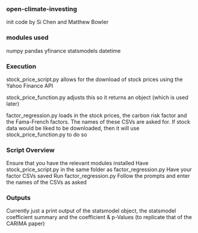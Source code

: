 ### open-climate-investing
init code by Si Chen and Matthew Bowler

### modules used
numpy
pandas
yfinance
statsmodels
datetime

### Execution
stock_price_script.py allows for the download of stock prices using the Yahoo Finance API

stock_price_function.py adjusts this so it returns an object (which is used later)

factor_regression.py loads in the stock prices, the carbon risk factor and the Fama-French factors. The names of these CSVs are asked for. If stock data would be liked to be downloaded, then it will use stock_price_function.py to do so

### Script Overview
Ensure that you have the relevant modules installed
Have stock_price_script.py in the same folder as factor_regression.py
Have your factor CSVs saved
Run factor_regression.py
Follow the prompts and enter the names of the CSVs as asked

### Outputs
Currently just a print output of the statsmodel object, the statsmodel coefficient summary and the coefficient & p-Values (to replicate that of the CARIMA paper)
